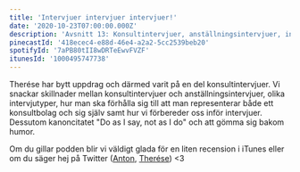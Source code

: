 ```yaml
---
title: 'Intervjuer intervjuer intervjuer!'
date: '2020-10-23T07:00:00.000Z'
description: 'Avsnitt 13: Konsultintervjuer, anställningsintervjuer, intervjuförberedelser, att gömma sig bakom humor och mycket annat.'
pinecastId: '418ecec4-e88d-46e4-a2a2-5cc2539beb20'
spotifyId: '7aPB80tII8wDRTeEwvFVZF'
itunesId: '1000495747738'
---
```


Therése har bytt uppdrag och därmed varit på en del konsultintervjuer. Vi snackar skillnader mellan konsultintervjuer och anställningsintervjuer, olika intervjutyper, hur man ska förhålla sig till att man representerar både ett konsultbolag och sig själv samt hur vi förbereder oss inför intervjuer. Dessutom kanoncitatet "Do as I say, not as I do" och att gömma sig bakom humor.

Om du gillar podden blir vi väldigt glada för en liten recension i iTunes eller om du säger hej på Twitter ([Anton](https://twitter.com/Awnton), [Therése](https://twitter.com/tkomstadius)) <3
